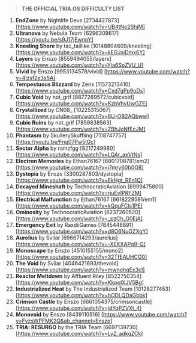 > **THE OFFICIAL TRIA.OS DIFFICULTY LIST**

1. **EndZone** by Nightlife Devs [2734427873] [https://www.youtube.com/watch?v=UB4tNo2ShjM] 
2. **Ultranova** by Nebula Team [6296309617] [https://youtu.be/s9J17jEwnpY]
3. **Kneeling Shore** by tac_taillike [10148804609/kneeling] [https://www.youtube.com/watch?v=kEGJxiDmx6Y]
4. **Layers** by Enszo [8559494055/layers] [https://www.youtube.com/watch?v=Yja6SpZVU_U]
5. **Vivid** by Enszo [9953134578/vivid] [https://www.youtube.com/watch?v=4lzsf2e3x5A]
6. **Tempestuous Blizzard** by Zerix [11573213410] [https://www.youtube.com/watch?v=Cxd7gPp9oDs]
7. **Cubic Void** by not_grif [8877269572/cubicvoid] [https://www.youtube.com/watch?v=KzbVhvUwGZE]
8. **Crystallized** by CN08_ [10225315067] [https://www.youtube.com/watch?v=6U-OB2AQbww]
9. **Cubic Ruins** by not_grif [7859838563] [https://www.youtube.com/watch?v=ZBhJoNfEcJM]
10. **Phantasm** by SkullerySkuffling [7118747757] [https://youtu.be/Fng07Pw5IGc]
11. **Sector Alpha** by ramzfgg [8217249980] [https://www.youtube.com/watch?v=LQAr_axVtNs]
12. **Electron Memories** by Ethan76167 [6801708781/em2] [https://www.youtube.com/watch?v=i7mry60b0O8] 
13. **Dystopia** by Enszo [3300287803/dystopia] [https://www.youtube.com/watch?v=EkHgt_REn1Q]
14. **Decayed Mineshaft** by TechnocraticAviation [6999475800] [https://www.youtube.com/watch?v=rjuEvIPRFZM]
15. **Electrical Malfunction** by Ethan76167 [6618228591/em1] [https://www.youtube.com/watch?v=kQquFCls1PE]
16. **Ominosity** by TechnocraticAviation [8237260520] [https://www.youtube.com/watch?v=_pzCh_G0EjA]
17. **Emergency Exit** by RaxdiiGames [7845448691] [https://www.youtube.com/watch?v=d8O6NuOZXgY]
18. **Aurelius** by Svilar [6966714293/aurelius] [https://www.youtube.com/watch?v=-XEKXAPq9-Q] 
19. **Monoscape** by Enszo [4510155155/mono2] [https://www.youtube.com/watch?v=32TfEAUHCG0] 
20. **The Void** by Svilar [4046421693/thevoid] [https://www.youtube.com/watch?v=mwnohqEx3cI]
22. **Reactor Meltdown** by Affluent Riley [8522750354] [https://www.youtube.com/watch?v=KkpoIXJV5Bg]
23. **Industrialized Heat** by The Industrialized Team [10128277453] [https://www.youtube.com/watch?v=hODLQDaGbbk] 
24. **Crimson Castle** by Enszo [6661054375/crimsoncastle] [https://www.youtube.com/watch?v=jdYqPZVXt_4]
25. **Monovoid** by Enszo [8439110516] [https://www.youtube.com/watch?v=FvzsWPFMK2Q&ab_channel=Enszo] 
26. **TRIA: RESURGO** by the TRIA Team [6697139730] [https://www.youtube.com/watch?v=LyZ_adkqZCk] 

